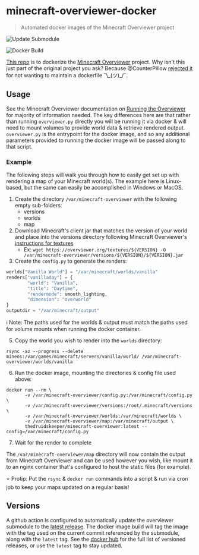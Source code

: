 # minecraft-overviewer-docker
> Automated docker images of the Minecraft Overviewer project

![Update Submodule](https://github.com/TheDruidsKeeper/minecraft-overviewer-enhancements/workflows/Update%20Submodule/badge.svg)

![Docker Build](https://github.com/TheDruidsKeeper/minecraft-overviewer-enhancements/workflows/Build%20and%20Push%20Docker/badge.svg)

[This repo](https://github.com/TheDruidsKeeper/minecraft-overviewer-enhancements) is to dockerize the [Minecraft Overviewer](https://github.com/overviewer/Minecraft-Overviewer) project. Why isn't this just part of the original project you ask? Because @CounterPillow [rejected it](https://github.com/overviewer/Minecraft-Overviewer/pull/1805) for not wanting to maintain a dockerfile ¯\\\_(ツ)\_/¯.


## Usage

See the Minecraft Overviewer documentation on [Running the Overviewer](http://docs.overviewer.org/en/latest/running/) for majority of information needed. The key differences here are that rather than running `overviewer.py` directly you will be running it via docker & will need to mount volumes to provide world data & retrieve rendered output. `overviewer.py` is the entrypoint for the docker image, and so any additional parameters provided to running the docker image will be passed along to that script.

### Example

The following steps will walk you through how to easily get set up with rendering a map of your Minecraft world(s). The example here is Linux-based, but the same can easily be accomplished in Windows or MacOS.

1. Create the directory `/var/minecraft-overviewer` with the following empty sub-folders:
    - versions
    - worlds
    - map
2. Download Minecraft's client jar that matches the version of your world and place into the versions directory following Minecraft Overviewer's [instructions for textures](http://docs.overviewer.org/en/latest/running/#installing-the-textures)
    - Ex: `wget https://overviewer.org/textures/${VERSION} -O /var/minecraft-overviewer/versions/${VERSION}/${VERSION}.jar`
3. Create the `config.py` to generate the renders:
```python
worlds["Vanilla World"] = "/var/minecraft/worlds/vanilla"
renders["vanilladay"] = {
        "world": "Vanilla",
        "title": "Daytime",
        "rendermode": smooth_lighting,
        "dimension": "overworld"
}
outputdir = "/var/minecraft/output"
```
:information_source: Note: The paths used for the worlds & output must match the paths used for volume mounts when running the docker container.

5. Copy the world you wish to render into the `worlds` directory:
```
rsync -az --progress --delete mineos:/var/games/minecraft/servers/vanilla/world/ /var/minecraft-overviewer/worlds/vanilla
```
6. Run the docker image, mounting the directories & config file used above:
```
docker run --rm \
       -v /var/minecraft-overviewer/config.py:/var/minecraft/config.py \
       -v /var/minecraft-overviewer/versions:/root/.minecraft/versions \
       -v /var/minecraft-overviewer/worlds:/var/minecraft/worlds \
       -v /var/minecraft-overviewer/map:/var/minecraft/output \
       thedruidskeeper/minecraft-overviewer:latest --config=/var/minecraft/config.py
```
7. Wait for the render to complete

The `/var/minecraft-overviewer/map` directory will now contain the output from Minecraft Overviewer and can be used however you wish, like mount it to an nginx container that's configured to host the static files (for example).

:star: Protip: Put the `rsync` & `docker run` commands into a script & run via cron job to keep your maps updated on a regular basis!

## Versions

A github action is configured to automatically update the overviewer submodule to the [latest release](https://github.com/overviewer/Minecraft-Overviewer/releases/latest). The docker image build will tag the image with the tag used on the current commit referenced by the submodule, along with the `latest` tag. See the [docker hub](https://hub.docker.com/repository/docker/thedruidskeeper/minecraft-overviewer/tags?page=1&ordering=last_updated&name=v) for the full list of versioned releases, or use the `latest` tag to stay updated.
